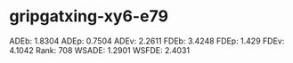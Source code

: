 # gripgatxing-xy6-e79

ADEb: 1.8304
ADEp: 0.7504
ADEv: 2.2611
FDEb: 3.4248
FDEp: 1.429
FDEv: 4.1042
Rank: 708
WSADE: 1.2901
WSFDE: 2.4031